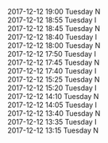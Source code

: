 2017-12-12 19:00 Tuesday  N  
2017-12-12 18:55 Tuesday  I  
2017-12-12 18:45 Tuesday  N  
2017-12-12 18:40 Tuesday  I  
2017-12-12 18:00 Tuesday  N  
2017-12-12 17:50 Tuesday  I  
2017-12-12 17:45 Tuesday  N  
2017-12-12 17:40 Tuesday  I  
2017-12-12 15:25 Tuesday  N  
2017-12-12 15:20 Tuesday  I  
2017-12-12 14:10 Tuesday  N  
2017-12-12 14:05 Tuesday  I  
2017-12-12 13:40 Tuesday  N  
2017-12-12 13:35 Tuesday  I  
2017-12-12 13:15 Tuesday  N  
